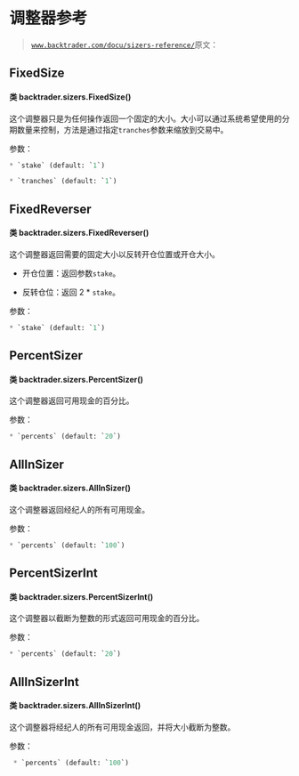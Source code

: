 # 调整器参考

> [`www.backtrader.com/docu/sizers-reference/`](https://www.backtrader.com/docu/sizers-reference/)原文：

## FixedSize

#### 类 backtrader.sizers.FixedSize()

这个调整器只是为任何操作返回一个固定的大小。大小可以通过系统希望使用的分期数量来控制，方法是通过指定`tranches`参数来缩放到交易中。

参数：

```py
* `stake` (default: `1`)

* `tranches` (default: `1`)
```

## FixedReverser

#### 类 backtrader.sizers.FixedReverser()

这个调整器返回需要的固定大小以反转开仓位置或开仓大小。

+   开仓位置：返回参数`stake`。

+   反转仓位：返回 2 * `stake`。

参数：

```py
* `stake` (default: `1`)
```

## PercentSizer

#### 类 backtrader.sizers.PercentSizer()

这个调整器返回可用现金的百分比。

参数：

```py
* `percents` (default: `20`)
```

## AllInSizer

#### 类 backtrader.sizers.AllInSizer()

这个调整器返回经纪人的所有可用现金。

参数：

```py
* `percents` (default: `100`)
```

## PercentSizerInt

#### 类 backtrader.sizers.PercentSizerInt()

这个调整器以截断为整数的形式返回可用现金的百分比。

参数：

```py
* `percents` (default: `20`)
```

## AllInSizerInt

#### 类 backtrader.sizers.AllInSizerInt()

这个调整器将经纪人的所有可用现金返回，并将大小截断为整数。

参数：

```py
 * `percents` (default: `100`)
```
